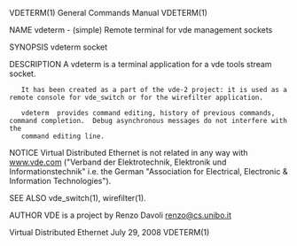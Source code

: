 VDETERM(1)                                                    General Commands Manual                                                   VDETERM(1)

NAME
       vdeterm - (simple) Remote terminal for vde management sockets

SYNOPSIS
       vdeterm socket

DESCRIPTION
       A vdeterm is a terminal application for a vde tools stream socket.

       It has been created as a part of the vde-2 project: it is used as a remote console for vde_switch or for the wirefilter application.

       vdeterm  provides command editing, history of previous commands, command completion.  Debug asynchronous messages do not interfere with the
       command editing line.

NOTICE
       Virtual Distributed Ethernet is not related in any way with www.vde.com ("Verband der Elektrotechnik, Elektronik  und  Informationstechnik"
       i.e. the German "Association for Electrical, Electronic & Information Technologies").

SEE ALSO
       vde_switch(1), wirefilter(1).

AUTHOR
       VDE is a project by Renzo Davoli <renzo@cs.unibo.it>

Virtual Distributed Ethernet                                       July 29, 2008                                                        VDETERM(1)

